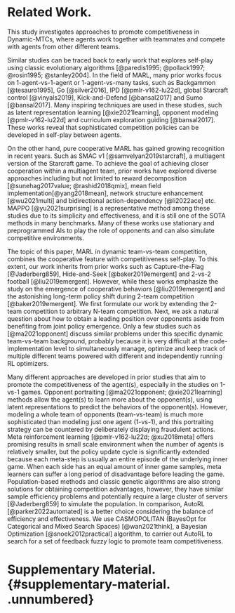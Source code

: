 # Related Work.

This study investigates approaches to promote competitiveness in
Dynamic-MTCs, where agents work together with teammates and compete with
agents from other different teams.

Similar studies can be traced back to early work that explores self-play
using classic evolutionary algorithms
[@paredis1995; @pollack1997; @rosin1995; @stanley2004]. In the field of
MARL, many prior works focus on 1-agent-vs-1-agent or 1-agent-vs-many
tasks, such as Backgammon [@tesauro1995], Go [@silver2016], IPD
[@pmlr-v162-lu22d], global Starcraft control [@vinyals2019],
Kick-and-Defend [@bansal2017] and Sumo [@bansal2017]. Many inspiring
techniques are used in these studies, such as latent representation
learning [@xie2021learning], opponent modeling [@pmlr-v162-lu22d] and
curriculum exploration guiding [@bansal2017]. These works reveal that
sophisticated competition policies can be developed in self-play between
agents.

On the other hand, pure cooperative MARL has gained growing recognition
in recent years. Such as SMAC v1 [@samvelyan2019starcraft], a multiagent
version of the Starcraft game. To achieve the goal of achieving closer
cooperation within a multiagent team, prior works have explored diverse
approaches including but not limited to reward decomposition
[@sunehag2017value; @rashid2018qmix], mean field
implementation[@yang2018mean], network structure enhancement
[@wu2021multi] and bidirectional action-dependency [@li2022ace] etc.
MAPPO [@yu2021surprising] is a representative method among these studies
due to its simplicity and effectiveness, and it is still one of the SOTA
methods in many benchmarks. Many of these works use stationary and
preprogrammed AIs to play the role of opponents and can also simulate
competitive environments.

The topic of this paper, MARL in dynamic team-vs-team competition,
combines the cooperative feature with competitiveness self-play. To this
extent, our work inherits from prior works such as Capture-the-Flag
[@Jaderberg859], Hide-and-Seek [@baker2019emergent] and 2-vs-2 football
[@liu2019emergent]. However, while these works emphasize the study on
the emergence of cooperative behaviors [@liu2019emergent] and the
astonishing long-term policy shift during 2-team competition
[@baker2019emergent]. We first formulate our work by extending the
2-team competition to arbitrary N-team competition. Next, we ask a
natural question about how to obtain a leading position over opponents
aside from benefiting from joint policy emergence. Only a few studies
such as [@ma2021opponent] discuss similar problems under this specific
dynamic team-vs-team background, probably because it is very difficult
at the code-implementation level to simultaneously manage, optimize and
keep track of multiple different teams powered with different and
independently running RL optimizers.

Many different approaches are developed in prior studies that aim to
promote the competitiveness of the agent(s), especially in the studies
on 1-vs-1 games. Opponent portraiting
[@ma2021opponent; @xie2021learning] methods allow the agent(s) to learn
more about the opponent(s), using latent representations to predict the
behaviors of the opponent(s). However, modeling a whole team of
opponents (team-vs-team) is much more sophisticated than modeling just
one agent (1-vs-1), and this portraiting strategy can be countered by
deliberately displaying fraudulent actions. Meta reinforcement learning
[@pmlr-v162-lu22d; @xu2018meta] offers promising results in small scale
environment when the number of agents is relatively smaller, but the
policy update cycle is significantly extended because each meta-step is
usually an entire episode of the underlying inner game. When each side
has an equal amount of inner game samples, meta learners can suffer a
long period of disadvantage before leading the game. Population-based
methods and classic genetic algorithms are also strong solutions for
obtaining competition advantages, however, they have similar sample
efficiency problems and potentially require a large cluster of servers
[@Jaderberg859] to simulate the population. In comparison, AutoRL
[@parker2022automated] is a better choice considering the balance of
efficiency and effectiveness. We use CASMOPOLITAN (BayesOpt for
Categorical and Mixed Search Spaces) [@wan2021think], a Bayesian
Optimization [@snoek2012practical] algorithm, to carrier out AutoRL to
search for a set of feedback fuzzy logic to promote team
competitiveness.

# Supplementary Material. {#supplementary-material. .unnumbered}
